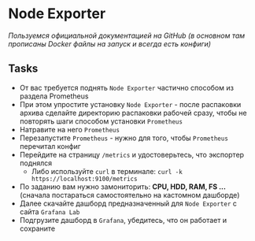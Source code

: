 # Node Exporter
_Пользуемся официальной документацией на GitHub (в основном там прописаны Docker файлы на запуск и всегда есть конфиги)_
## Tasks

 - От вас требуется поднять `Node Exporter` частично способом из раздела Prometheus
 - При этом упростите установку `Node Exporter` - после распаковки архива сделайте директорию распаковки рабочей сразу, чтобы не повторять шаги способом установки `Prometheus`
 - Натравите на него `Prometheus`
 - Перезапустите `Prometheus` - нужно для того, чтобы `Prometheus` перечитал конфиг
 - Перейдите на страницу `/metrics` и удостоверьтесь, что экспортер поднялся
   - Либо используйте `curl` в терминале: `curl -k https://localhost:9100/metrics`
 - По заданию вам нужно замониторить: **CPU, HDD, RAM, FS ...** (сначала постараться самостоятельно на кастомном дашборде)
 - Далее скачайте дашборд предназначенный для `Node Exporter` с сайта `Grafana Lab`
 - Подгрузите дашборд в `Grafana`, убедитесь, что он работает и сохраните
